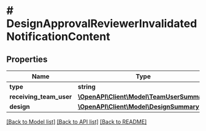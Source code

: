 # # DesignApprovalReviewerInvalidatedNotificationContent

## Properties

Name | Type | Description | Notes
------------ | ------------- | ------------- | -------------
**type** | **string** |  |
**receiving_team_user** | [**\OpenAPI\Client\Model\TeamUserSummary**](TeamUserSummary.md) |  |
**design** | [**\OpenAPI\Client\Model\DesignSummary**](DesignSummary.md) |  |

[[Back to Model list]](../../README.md#models) [[Back to API list]](../../README.md#endpoints) [[Back to README]](../../README.md)
